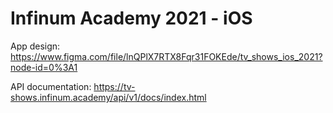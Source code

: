 # Infinum Academy 2021 - iOS

App design:
https://www.figma.com/file/lnQPlX7RTX8Fqr31FOKEde/tv_shows_ios_2021?node-id=0%3A1

API documentation:
https://tv-shows.infinum.academy/api/v1/docs/index.html
